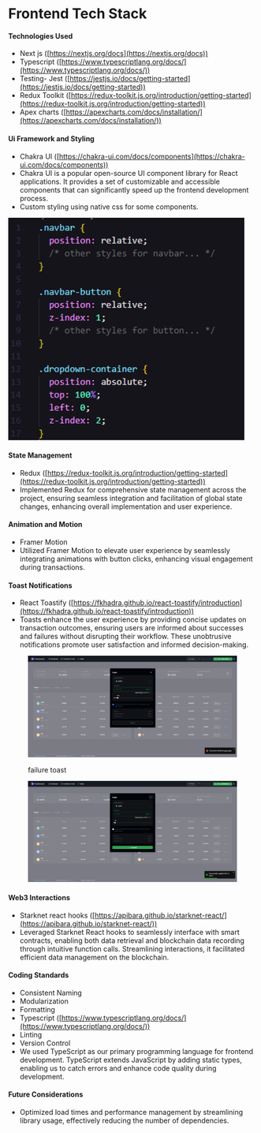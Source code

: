 # Frontend Tech Stack

#### Technologies Used

* Next js ([https://nextjs.org/docs](https://nextjs.org/docs))
* Typescript ([https://www.typescriptlang.org/docs/](https://www.typescriptlang.org/docs/))
* Testing- Jest ([https://jestjs.io/docs/getting-started](https://jestjs.io/docs/getting-started))
* Redux Toolkit ([https://redux-toolkit.js.org/introduction/getting-started](https://redux-toolkit.js.org/introduction/getting-started))
* Apex charts ([https://apexcharts.com/docs/installation/](https://apexcharts.com/docs/installation/))

#### Ui Framework and Styling

* Chakra UI ([https://chakra-ui.com/docs/components](https://chakra-ui.com/docs/components))
* Chakra UI is a popular open-source UI component library for React applications. It provides a set of customizable and accessible components that can significantly speed up the frontend development process.
* Custom styling using native css for some components.

<img src=".gitbook/assets/image (9).png" alt="" data-size="original">

#### State Management

* Redux ([https://redux-toolkit.js.org/introduction/getting-started](https://redux-toolkit.js.org/introduction/getting-started))
* Implemented Redux for comprehensive state management across the project, ensuring seamless integration and facilitation of global state changes, enhancing overall implementation and user experience.

#### Animation and Motion

* Framer Motion
* Utilized Framer Motion to elevate user experience by seamlessly integrating animations with button clicks, enhancing visual engagement during transactions.

#### Toast Notifications

* React Toastify ([https://fkhadra.github.io/react-toastify/introduction](https://fkhadra.github.io/react-toastify/introduction))
* Toasts enhance the user experience by providing concise updates on transaction outcomes, ensuring users are informed about successes and failures without disrupting their workflow. These unobtrusive notifications promote user satisfaction and informed decision-making.

<figure><img src=".gitbook/assets/image (10).png" alt=""><figcaption><p>failure toast</p></figcaption></figure>

<figure><img src=".gitbook/assets/image (11).png" alt=""><figcaption></figcaption></figure>



#### Web3 Interactions

* Starknet react hooks ([https://apibara.github.io/starknet-react/](https://apibara.github.io/starknet-react/))
* Leveraged Starknet React hooks to seamlessly interface with smart contracts, enabling both data retrieval and blockchain data recording through intuitive function calls. Streamlining interactions, it facilitated efficient data management on the blockchain.

#### Coding Standards

* Consistent Naming
* Modularization
* Formatting
* Typescript ([https://www.typescriptlang.org/docs/](https://www.typescriptlang.org/docs/))
* Linting
* Version Control
* We used TypeScript as our primary programming language for frontend development. TypeScript extends JavaScript by adding static types, enabling us to catch errors and enhance code quality during development.

#### Future Considerations

* Optimized load times and performance management by streamlining library usage, effectively reducing the number of dependencies.
